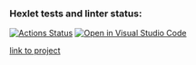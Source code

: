 ### Hexlet tests and linter status:
[![Actions Status](https://github.com/portal-x/frontend-project-lvl4/workflows/hexlet-check/badge.svg)](https://github.com/portal-x/frontend-project-lvl4/actions)
[![Open in Visual Studio Code](https://open.vscode.dev/badges/open-in-vscode.svg)](https://open.vscode.dev/organization/repository)

[link to project](https://young-chamber-45928.herokuapp.com/)